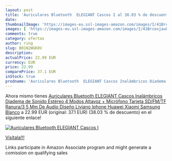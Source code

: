 ```yaml
---
layout: post
title: 'Auriculares Bluetooth  ELEGIANT Cascos I al 38.03 % de descuento'
date: 
thumbnailImage: 'https://images-eu.ssl-images-amazon.com/images/I/41BrcoxjauL._SL200_.jpg'
images: [ 'https://images-eu.ssl-images-amazon.com/images/I/41BrcoxjauL._SL200_.jpg' ]
comments: true
category: ofertas
author: ring
slug: B01N2WGK8V
description:
actualPrice: 22.99 EUR
currency: EUR
price: 22.99
comparePrice: 37.1 EUR
inStock: true
prodname: 'Auriculares Bluetooth  ELEGIANT Cascos Inalámbricos Diadema de Sonido Estéreo 4 Modos Altavoz + Micrófono Tarjeta SD/FM/TF Ranura/3 5 Mm De Audio Diseño Liviano Iphone Huawei Xiaomi Samsung Blanco'
---
```


Ahora mismo tienes [Auriculares Bluetooth  ELEGIANT Cascos Inalámbricos Diadema de Sonido Estéreo 4 Modos Altavoz + Micrófono Tarjeta SD/FM/TF Ranura/3 5 Mm De Audio Diseño Liviano Iphone Huawei Xiaomi Samsung Blanco](https://www.amazon.es/dp/B01N2WGK8V/?tag=tolees-21) a 22.99 EUR (original: 37.1 EUR) (38.03 %  de descuento) en el siguiente enlace!

[![Auriculares Bluetooth  ELEGIANT Cascos I](https://images-eu.ssl-images-amazon.com/images/I/41BrcoxjauL._SL200_.jpg)](https://www.amazon.es/dp/B01N2WGK8V/?tag=tolees-21)

[Visítala!!!](https://www.amazon.es/dp/B01N2WGK8V/?tag=tolees-21)

Links participate in Amazon Associate program and might generate a comission on qualifying sales
